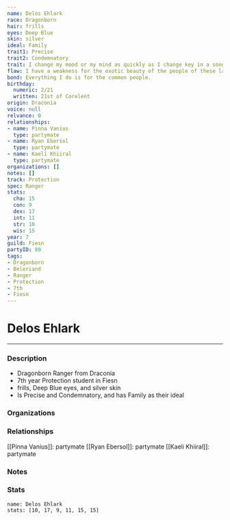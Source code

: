 ```yaml
---
name: Delos Ehlark
race: Dragonborn
hair: frills
eyes: Deep Blue
skin: silver
ideal: Family
trait1: Precise
trait2: Condemnatory
trait: I change my mood or my mind as quickly as I change key in a song.
flaw: I have a weakness for the exotic beauty of the people of these lands.
bond: Everything I do is for the common people.
birthday:
  numeric: 2/21
  written: 21st of Corelent
origin: Draconia
voice: null
relvance: 0
relationships:
- name: Pinna Vanius
  type: partymate
- name: Ryan Ebersol
  type: partymate
- name: Kaeli Khiiral
  type: partymate
organizations: []
notes: []
track: Protection
spec: Ranger
stats:
  cha: 15
  con: 9
  dex: 17
  int: 11
  str: 10
  wis: 15
year: 7
guild: Fiesn
partyID: 89
tags:
- Dragonborn
- Beleriand
- Ranger
- Protection
- 7th
- Fiesn
---
```

# Delos Ehlark
---
### Description
- Dragonborn Ranger from Draconia
- 7th year Protection student in Fiesn
- frills, Deep Blue eyes, and silver skin
- Is Precise and Condemnatory, and has Family as their ideal

### Organizations

### Relationships
[[Pinna Vanius]]: partymate
[[Ryan Ebersol]]: partymate
[[Kaeli Khiiral]]: partymate

### Notes

### Stats
```statblock
name: Delos Ehlark
stats: [10, 17, 9, 11, 15, 15]
```